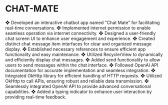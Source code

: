# CHAT-MATE
❖ Developed an interactive chatbot app named "Chat Mate" for facilitating real-time conversations.
❖ Implemented internet permission to enable seamless operation via internet connectivity.
❖ Designed a user-friendly chat screen UI to enhance user engagement and experience.
❖ Created distinct chat message item interfaces for clear and organized message display.
❖ Established necessary references to ensure efficient app functionality and easy maintenance.
❖ Utilized RecyclerView to dynamically and efficiently display chat messages.
❖ Added send functionality to allow users to send messages within the chat interface.
❖ Followed OpenAI API documentation for accurate implementation and seamless integration.
❖ Integrated OkHttp library for efficient handling of HTTP requests.
❖ Utilized OkHttp to call APIs, ensuring robust and reliable data transmission.
❖ Seamlessly integrated OpenAI API to provide advanced conversational capabilities.
❖ Added a typing indicator to enhance user interaction by providing real-time feedback.
